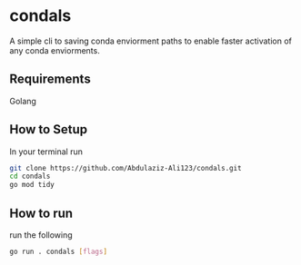# condals
A simple cli to saving conda enviorment paths to enable faster activation of any conda enviorments.

## Requirements
Golang


## How to Setup 
In your terminal run

``` bash
git clone https://github.com/Abdulaziz-Ali123/condals.git
cd condals
go mod tidy
```

## How to run
run the following
``` bash
go run . condals [flags]
```
```
```
